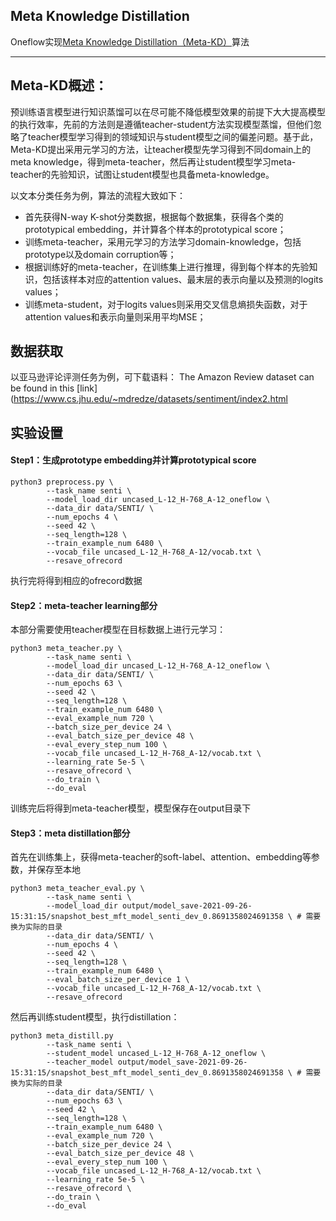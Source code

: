 ## Meta Knowledge Distillation
Oneflow实现[Meta Knowledge Distillation（Meta-KD）](https://arxiv.org/pdf/2012.01266.pdf")算法

---

## Meta-KD概述：
预训练语言模型进行知识蒸馏可以在尽可能不降低模型效果的前提下大大提高模型的执行效率，先前的方法则是遵循teacher-student方法实现模型蒸馏，但他们忽略了teacher模型学习得到的领域知识与student模型之间的偏差问题。基于此，Meta-KD提出采用元学习的方法，让teacher模型先学习得到不同domain上的meta knowledge，得到meta-teacher，然后再让student模型学习meta-teacher的先验知识，试图让student模型也具备meta-knowledge。

以文本分类任务为例，算法的流程大致如下：
- 首先获得N-way K-shot分类数据，根据每个数据集，获得各个类的prototypical embedding，并计算各个样本的prototypical score；
- 训练meta-teacher，采用元学习的方法学习domain-knowledge，包括prototype以及domain corruption等；
- 根据训练好的meta-teacher，在训练集上进行推理，得到每个样本的先验知识，包括该样本对应的attention values、最末层的表示向量以及预测的logits values；
- 训练meta-student，对于logits values则采用交叉信息熵损失函数，对于attention values和表示向量则采用平均MSE；

## 数据获取
以亚马逊评论评测任务为例，可下载语料：
The Amazon Review dataset can be found in this [link](https://www.cs.jhu.edu/~mdredze/datasets/sentiment/index2.html

## 实验设置

#### Step1：生成prototype embedding并计算prototypical score

```shell
python3 preprocess.py \
        --task_name senti \
        --model_load_dir uncased_L-12_H-768_A-12_oneflow \
        --data_dir data/SENTI/ \
        --num_epochs 4 \
        --seed 42 \
        --seq_length=128 \
        --train_example_num 6480 \
        --vocab_file uncased_L-12_H-768_A-12/vocab.txt \
        --resave_ofrecord
```

执行完将得到相应的ofrecord数据


#### Step2：meta-teacher learning部分

本部分需要使用teacher模型在目标数据上进行元学习：

```shell
python3 meta_teacher.py \
        --task_name senti \
        --model_load_dir uncased_L-12_H-768_A-12_oneflow \
        --data_dir data/SENTI/ \
        --num_epochs 63 \
        --seed 42 \
        --seq_length=128 \
        --train_example_num 6480 \
        --eval_example_num 720 \
        --batch_size_per_device 24 \
        --eval_batch_size_per_device 48 \
        --eval_every_step_num 100 \
        --vocab_file uncased_L-12_H-768_A-12/vocab.txt \
        --learning_rate 5e-5 \
        --resave_ofrecord \
        --do_train \
        --do_eval
```
训练完后将得到meta-teacher模型，模型保存在output目录下

#### Step3：meta distillation部分

首先在训练集上，获得meta-teacher的soft-label、attention、embedding等参数，并保存至本地

```shell
python3 meta_teacher_eval.py \
        --task_name senti \
        --model_load_dir output/model_save-2021-09-26-15:31:15/snapshot_best_mft_model_senti_dev_0.8691358024691358 \ # 需要换为实际的目录
        --data_dir data/SENTI/ \
        --num_epochs 4 \
        --seed 42 \
        --seq_length=128 \
        --train_example_num 6480 \
        --eval_batch_size_per_device 1 \
        --vocab_file uncased_L-12_H-768_A-12/vocab.txt \
        --resave_ofrecord
```

然后再训练student模型，执行distillation：

```shell
python3 meta_distill.py 
        --task_name senti \
        --student_model uncased_L-12_H-768_A-12_oneflow \
        --teacher_model output/model_save-2021-09-26-15:31:15/snapshot_best_mft_model_senti_dev_0.8691358024691358 \ # 需要换为实际的目录
        --data_dir data/SENTI/ \
        --num_epochs 63 \
        --seed 42 \
        --seq_length=128 \
        --train_example_num 6480 \
        --eval_example_num 720 \
        --batch_size_per_device 24 \
        --eval_batch_size_per_device 48 \
        --eval_every_step_num 100 \
        --vocab_file uncased_L-12_H-768_A-12/vocab.txt \
        --learning_rate 5e-5 \
        --resave_ofrecord \
        --do_train \
        --do_eval
```
